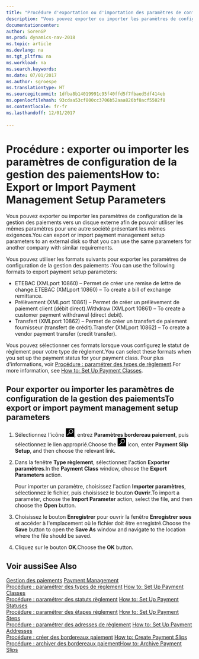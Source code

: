 ```yaml
---
title: "Procédure d'exportation ou d'importation des paramètres de configuration de la gestion des paiements"
description: "Vous pouvez exporter ou importer les paramètres de configuration de la gestion des paiements vers un disque externe afin de pouvoir utiliser les mêmes paramètres pour une autre société présentant les mêmes exigences."
documentationcenter: 
author: SorenGP
ms.prod: dynamics-nav-2018
ms.topic: article
ms.devlang: na
ms.tgt_pltfrm: na
ms.workload: na
ms.search.keywords: 
ms.date: 07/01/2017
ms.author: sgroespe
ms.translationtype: HT
ms.sourcegitcommit: 1dfba8b14019991c95f40ffd5f7fbaed5df414eb
ms.openlocfilehash: 93cdaa53cf800cc3706b52aaa826bf8acf5502f8
ms.contentlocale: fr-fr
ms.lasthandoff: 12/01/2017

---
```

# <a name="how-to-export-or-import-payment-management-setup-parameters"></a><span data-ttu-id="72c59-103">Procédure : exporter ou importer les paramètres de configuration de la gestion des paiements</span><span class="sxs-lookup"><span data-stu-id="72c59-103">How to: Export or Import Payment Management Setup Parameters</span></span>
<span data-ttu-id="72c59-104">Vous pouvez exporter ou importer les paramètres de configuration de la gestion des paiements vers un disque externe afin de pouvoir utiliser les mêmes paramètres pour une autre société présentant les mêmes exigences.</span><span class="sxs-lookup"><span data-stu-id="72c59-104">You can export or import payment management setup parameters to an external disk so that you can use the same parameters for another company with similar requirements.</span></span>  

<span data-ttu-id="72c59-105">Vous pouvez utiliser les formats suivants pour exporter les paramètres de configuration de la gestion des paiements :</span><span class="sxs-lookup"><span data-stu-id="72c59-105">You can use the following formats to export payment setup parameters:</span></span>  

- <span data-ttu-id="72c59-106">ETEBAC (XMLport 10860) – Permet de créer une remise de lettre de change.</span><span class="sxs-lookup"><span data-stu-id="72c59-106">ETEBAC (XMLport 10860) – To create a bill of exchange remittance.</span></span>  
- <span data-ttu-id="72c59-107">Prélèvement (XMLport 10861) – Permet de créer un prélèvement de paiement client (débit direct).</span><span class="sxs-lookup"><span data-stu-id="72c59-107">Withdraw (XMLport 10861) – To create a customer payment withdrawal (direct debit).</span></span>  
- <span data-ttu-id="72c59-108">Transfert (XMLport 10862) – Permet de créer un transfert de paiement fournisseur (transfert de crédit).</span><span class="sxs-lookup"><span data-stu-id="72c59-108">Transfer (XMLport 10862) – To create a vendor payment transfer (credit transfer).</span></span>  

<span data-ttu-id="72c59-109">Vous pouvez sélectionner ces formats lorsque vous configurez le statut de règlement pour votre type de règlement.</span><span class="sxs-lookup"><span data-stu-id="72c59-109">You can select these formats when you set up the payment status for your payment class.</span></span> <span data-ttu-id="72c59-110">Pour plus d'informations, voir [Procédure : paramétrer des types de règlement](how-to-set-up-payment-classes.md).</span><span class="sxs-lookup"><span data-stu-id="72c59-110">For more information, see [How to: Set Up Payment Classes](how-to-set-up-payment-classes.md).</span></span>  

## <a name="to-export-or-import-payment-management-setup-parameters"></a><span data-ttu-id="72c59-111">Pour exporter ou importer les paramètres de configuration de la gestion des paiements</span><span class="sxs-lookup"><span data-stu-id="72c59-111">To export or import payment management setup parameters</span></span>  

1.  <span data-ttu-id="72c59-112">Sélectionnez l'icône ![Page ou état pour la recherche](../../media/ui-search/search_small.png "Page ou état pour la recherche"), entrez **Paramètres bordereau paiement**, puis sélectionnez le lien approprié.</span><span class="sxs-lookup"><span data-stu-id="72c59-112">Choose the ![Search for Page or Report](../../media/ui-search/search_small.png "Search for Page or Report icon") icon, enter **Payment Slip Setup**, and then choose the relevant link.</span></span>  
2.  <span data-ttu-id="72c59-113">Dans la fenêtre **Type règlement**, sélectionnez l'action **Exporter paramètres**.</span><span class="sxs-lookup"><span data-stu-id="72c59-113">In the **Payment Class** window, choose the **Export Parameters** action.</span></span>  

    <span data-ttu-id="72c59-114">Pour importer un paramètre, choisissez l'action **Importer paramètres**, sélectionnez le fichier, puis choisissez le bouton **Ouvrir**.</span><span class="sxs-lookup"><span data-stu-id="72c59-114">To import a parameter, choose the **Import Parameter** action, select the file, and then choose the **Open** button.</span></span>  

3.  <span data-ttu-id="72c59-115">Choisissez le bouton **Enregistrer** pour ouvrir la fenêtre **Enregistrer sous** et accéder à l'emplacement où le fichier doit être enregistré.</span><span class="sxs-lookup"><span data-stu-id="72c59-115">Choose the **Save** button to open the **Save As** window and navigate to the location where the file should be saved.</span></span>  
4.  <span data-ttu-id="72c59-116">Cliquez sur le bouton **OK**.</span><span class="sxs-lookup"><span data-stu-id="72c59-116">Choose the **OK** button.</span></span>  

## <a name="see-also"></a><span data-ttu-id="72c59-117">Voir aussi</span><span class="sxs-lookup"><span data-stu-id="72c59-117">See Also</span></span>  
 <span data-ttu-id="72c59-118">[Gestion des paiements](payment-management.md) </span><span class="sxs-lookup"><span data-stu-id="72c59-118">[Payment Management](payment-management.md) </span></span>  
 <span data-ttu-id="72c59-119">[Procédure : paramétrer des types de règlement](how-to-set-up-payment-classes.md) </span><span class="sxs-lookup"><span data-stu-id="72c59-119">[How to: Set Up Payment Classes](how-to-set-up-payment-classes.md) </span></span>  
 <span data-ttu-id="72c59-120">[Procédure : paramétrer des statuts règlement](how-to-set-up-payment-statuses.md) </span><span class="sxs-lookup"><span data-stu-id="72c59-120">[How to: Set Up Payment Statuses](how-to-set-up-payment-statuses.md) </span></span>  
 <span data-ttu-id="72c59-121">[Procédure : paramétrer des étapes règlement](how-to-set-up-payment-steps.md) </span><span class="sxs-lookup"><span data-stu-id="72c59-121">[How to: Set Up Payment Steps](how-to-set-up-payment-steps.md) </span></span>  
 <span data-ttu-id="72c59-122">[Procédure : paramétrer des adresses de règlement](how-to-set-up-payment-addresses.md) </span><span class="sxs-lookup"><span data-stu-id="72c59-122">[How to: Set Up Payment Addresses](how-to-set-up-payment-addresses.md) </span></span>  
 <span data-ttu-id="72c59-123">[Procédure : créer des bordereaux paiement](how-to-create-payment-slips.md) </span><span class="sxs-lookup"><span data-stu-id="72c59-123">[How to: Create Payment Slips](how-to-create-payment-slips.md) </span></span>  
 [<span data-ttu-id="72c59-124">Procédure : archiver des bordereaux paiement</span><span class="sxs-lookup"><span data-stu-id="72c59-124">How to: Archive Payment Slips</span></span>](how-to-archive-payment-slips.md)

